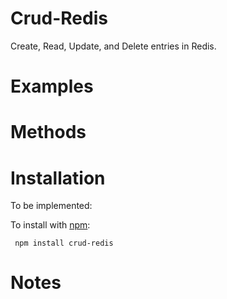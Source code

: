 Crud-Redis
==========

Create, Read, Update, and Delete entries in Redis.

Examples
========

Methods
=======

Installation
============

To be implemented:

To install with [npm](http://github.com/isaacs/npm):
 
     npm install crud-redis

		 

Notes
=====
